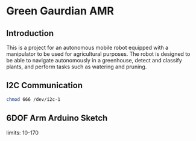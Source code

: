 # Green Gaurdian AMR
## Introduction
This is a project for an autonomous mobile robot equipped with a manipulator to be used for agricultural purposes. The robot is designed to be able to navigate autonomously in a greenhouse, detect and classify plants, and perform tasks such as watering and pruning.

## I2C Communication
```bash
chmod 666 /dev/i2c-1
```
## 6DOF Arm Arduino Sketch
limits: 10-170

